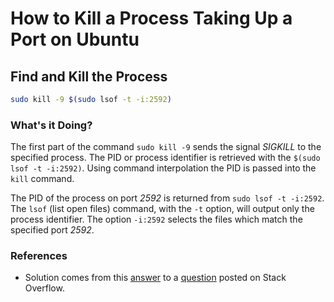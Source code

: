 # How to Kill a Process Taking Up a Port on Ubuntu
## Find and Kill the Process

```bash
sudo kill -9 $(sudo lsof -t -i:2592)
```
### What's it Doing?

The first part of the command `sudo kill -9` sends the signal *SIGKILL* to the specified process. The PID or process identifier is retrieved with the `$(sudo lsof -t -i:2592)`. Using command interpolation the PID is passed into the `kill` command.

The PID of the process on port *2592* is returned from `sudo lsof -t -i:2592`. The `lsof` (list open files) command, with the `-t` option, will output only the process identifier. The option `-i:2592` selects the files which match the specified port *2592*.
### References

- Solution comes from this [answer](https://stackoverflow.com/questions/9346211/how-to-kill-a-process-on-a-port-on-ubuntu/9346231#9346231) to a [question](https://stackoverflow.com/questions/9346211/how-to-kill-a-process-on-a-port-on-ubuntu) posted on Stack Overflow.